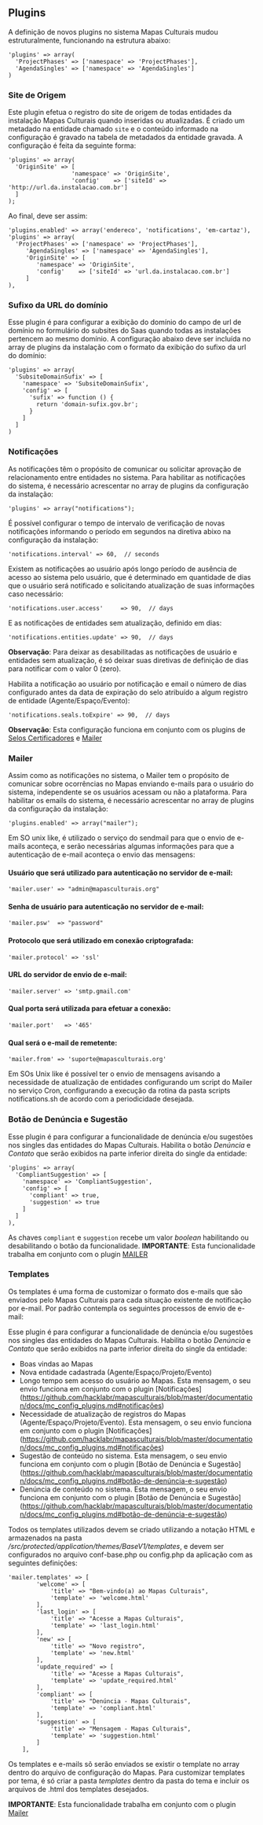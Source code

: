 ## Plugins

A definição de novos plugins no sistema Mapas Culturais mudou estruturalmente, funcionando na estrutura abaixo:

```
'plugins' => array(
  'ProjectPhases' => ['namespace' => 'ProjectPhases'],
  'AgendaSingles' => ['namespace' => 'AgendaSingles']
)
```
### Site de Origem
Este plugin efetua o registro do site de origem de todas entidades da instalação Mapas Culturais quando inseridas ou atualizadas. É criado um metadado na entidade chamado ```site``` e o conteúdo informado na configuração é gravado na tabela de metadados da entidade gravada. A configuração é feita da seguinte forma:

```
'plugins' => array(
  'OriginSite' => [
                  'namespace' => 'OriginSite',
                  'config'    => ['siteId' => 'http://url.da.instalacao.com.br']
  ]
);
```

Ao final, deve ser assim:

```
'plugins.enabled' => array('endereco', 'notifications', 'em-cartaz'),
'plugins' => array(
  'ProjectPhases' => ['namespace' => 'ProjectPhases'],
     'AgendaSingles' => ['namespace' => 'AgendaSingles'],
     'OriginSite' => [
        'namespace' => 'OriginSite',
        'config'    => ['siteId' => 'url.da.instalacao.com.br']
     ]
),
```
### Sufixo da URL do domínio
Esse plugin é para configurar a exibição do domínio do campo de url de domínio no formulário do subsites do Saas quando todas as instalações pertencem ao mesmo domínio. A configuração abaixo deve ser incluída no array de plugins da instalação com o formato da exibição do sufixo da url do domínio:

```
'plugins' => array(
  'SubsiteDomainSufix' => [
    'namespace' => 'SubsiteDomainSufix',
    'config' => [
      'sufix' => function () {
        return 'domain-sufix.gov.br';
      }
    ]
  ]
)
```

### Notificações
As notificações têm o propósito de comunicar ou solicitar aprovação de relacionamento entre entidades no sistema.
Para habilitar as notificações do sistema, é necessário acrescentar no array de plugins da configuração da instalação:

```
'plugins' => array("notifications");
```

É possível configurar o tempo de intervalo de verificação de novas notificações informando o período em segundos na diretiva abixo na configuração da instalação:

```
'notifications.interval' => 60,  // seconds
```

Existem as notificações ao usuário após longo período de ausência de acesso ao sistema pelo usuário, que é determinado em quantidade de dias que o usuário será notificado e solicitando atualização de suas informações caso necessário:
```
'notifications.user.access'     => 90,  // days
```
E as notificações de entidades sem atualização, definido em dias:
```
'notifications.entities.update' => 90,  // days
```
**Observação**: Para deixar as desabilitadas as notificações de usuário e entidades sem atualização, é só deixar suas diretivas de definição de dias para notificar com o valor 0 (zero).

Habilita a notificação ao usuário por notificação e email o número de dias configurado antes da data de expiração do selo atribuído a algum registro de entidade (Agente/Espaço/Evento):
```
'notifications.seals.toExpire' => 90,  // days
```
**Observação**: Esta configuração funciona em conjunto com os plugins de [Selos Certificadores](https://github.com/hacklabr/mapasculturais/blob/master/documentation/docs/mc_config_seal.md) e [Mailer](https://github.com/hacklabr/mapasculturais/blob/master/documentation/docs/mc_config_plugins.md#mailer)

### Mailer
Assim como as notificações no sistema, o Mailer tem o propósito de comunicar sobre ocorrências no Mapas enviando e-mails para o usuário do sistema, independente se os usuários acessam ou não a plataforma.
Para habilitar os emails do sistema, é necessário acrescentar no array de plugins da configuração da instalação:

```
'plugins.enabled' => array("mailer");
```

Em SO unix like, é utilizado o serviço do sendmail para que o envio de e-mails aconteça, e serão necessárias algumas informações para que a autenticação de e-mail aconteça o envio das mensagens:

#### Usuário que será utilizado para autenticação no servidor de e-mail:
```
'mailer.user' => "admin@mapasculturais.org"
```
#### Senha de usuário para autenticação no servidor de e-mail:
```
'mailer.psw'  => "password"
```
#### Protocolo que será utilizado em conexão criptografada:
```
'mailer.protocol' => 'ssl'
```
#### URL do servidor de envio de e-mail:
```
'mailer.server' => 'smtp.gmail.com'
```
#### Qual porta será utilizada para efetuar a conexão:
```
'mailer.port'   => '465'
```
#### Qual será o e-mail de remetente:
```
'mailer.from' => 'suporte@mapasculturais.org'
```
Em SOs Unix like é possível ter o envio de mensagens avisando a necessidade de atualização de entidades configurando um script do Mailer no serviço Cron, configurando a execução da rotina da pasta scripts notifications.sh de acordo com a periodicidade desejada.

### Botão de Denúncia e Sugestão
Esse plugin é para configurar a funcionalidade de denúncia e/ou sugestões nos singles das entidades do Mapas Culturais. Habilita o botão *Denúncia* e *Contato* que serão exibidos na parte inferior direita do single da entidade:

```
'plugins' => array(
  'CompliantSuggestion' => [
    'namespace' => 'CompliantSuggestion',
    'config' => [
      'compliant' => true,
      'suggestion' => true
    ]
  ]
),
```
As chaves `compliant` e `suggestion` recebe um valor *boolean* habilitando ou desabilitando o botão da funcionalidade.
**IMPORTANTE**: Esta funcionalidade trabalha em conjunto com o plugin [MAILER](https://github.com/hacklabr/mapasculturais/blob/master/documentation/docs/mc_config_plugins.md#mailer)

### Templates
Os templates é uma forma de customizar o formato dos e-mails que são enviados pelo Mapas Culturais para cada situação existente de notificação por e-mail. Por padrão contempla os seguintes processos de envio de e-mail:

Esse plugin é para configurar a funcionalidade de denúncia e/ou sugestões nos singles das entidades do Mapas Culturais. Habilita o botão *Denúncia* e *Contato* que serão exibidos na parte inferior direita do single da entidade:
* Boas vindas ao Mapas
* Nova entidade cadastrada (Agente/Espaço/Projeto/Evento)
* Longo tempo sem acesso do usuário ao Mapas. Esta mensagem, o seu envio funciona em conjunto com o plugin [Notificações] (https://github.com/hacklabr/mapasculturais/blob/master/documentation/docs/mc_config_plugins.md#notificações)
* Necessidade de atualização de registros do Mapas (Agente/Espaço/Projeto/Evento). Esta mensagem, o seu envio funciona em conjunto com o plugin [Notificações] (https://github.com/hacklabr/mapasculturais/blob/master/documentation/docs/mc_config_plugins.md#notificações)
* Sugestão de conteúdo no sistema. Esta mensagem, o seu envio funciona em conjunto com o plugin [Botão de Denúncia e Sugestão] (https://github.com/hacklabr/mapasculturais/blob/master/documentation/docs/mc_config_plugins.md#botão-de-denúncia-e-sugestão)
* Denúncia de conteúdo no sistema. Esta mensagem, o seu envio funciona em conjunto com o plugin [Botão de Denúncia e Sugestão] (https://github.com/hacklabr/mapasculturais/blob/master/documentation/docs/mc_config_plugins.md#botão-de-denúncia-e-sugestão)

Todos os templates utilizados devem se criado utilizando a notação HTML e armazenados na pasta */src/protected/application/themes/BaseV1/templates*, e devem ser configurados no arquivo conf-base.php ou config.php da aplicação com as seguintes definições:
```
'mailer.templates' => [
        'welcome' => [
            'title' => "Bem-vindo(a) ao Mapas Culturais",
            'template' => 'welcome.html'
        ],
        'last_login' => [
            'title' => "Acesse a Mapas Culturais",
            'template' => 'last_login.html'
        ],
        'new' => [
            'title' => "Novo registro",
            'template' => 'new.html'
        ],
        'update_required' => [
            'title' => "Acesse a Mapas Culturais",
            'template' => 'update_required.html'
        ],
        'compliant' => [
            'title' => "Denúncia - Mapas Culturais",
            'template' => 'compliant.html'
        ],
        'suggestion' => [
            'title' => "Mensagem - Mapas Culturais",
            'template' => 'suggestion.html'
        ]
    ],
```
Os templates e e-mails sõ serão enviados se existir o template no array dentro do arquivo de configuração do Mapas. Para customizar templates por tema, é só criar a pasta _templates_ dentro da pasta do tema e incluir os arquivos de .html dos templates desejados.

**IMPORTANTE**: Esta funcionalidade trabalha em conjunto com o plugin [Mailer](https://github.com/hacklabr/mapasculturais/blob/master/documentation/docs/mc_config_plugins.md#mailer)
